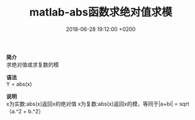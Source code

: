 ﻿---
layout: post
title:  "matlab-abs函数求绝对值求模"
date:   2018-06-28 19:12:00 +0200
categories: Matlab
---
**简介**  
求绝对值或求复数的模

**语法**  
Y = abs(x)

**说明**  
x为实数:abs(x)返回x的绝对值
x为复数:abs(x)返回x的模，等同于|a+bi| = sqrt（a.^2 + b.^2）
